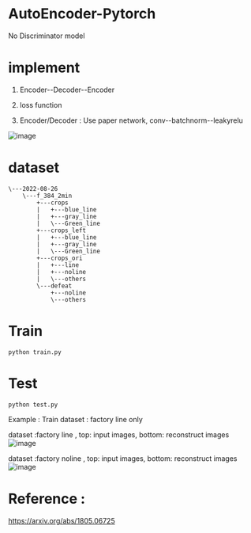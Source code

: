 # AutoEncoder-Pytorch

No Discriminator model 

# implement 

1. Encoder--Decoder--Encoder

2. loss function

3. Encoder/Decoder : Use paper network, conv--batchnorm--leakyrelu


![image](https://user-images.githubusercontent.com/58428559/187032363-003a6ef7-82b6-4829-a72f-000c9e4a1d86.png)

# dataset

```
\---2022-08-26
    \---f_384_2min
        +---crops
        |   +---blue_line
        |   +---gray_line
        |   \---Green_line
        +---crops_left
        |   +---blue_line
        |   +---gray_line
        |   \---Green_line
        +---crops_ori
        |   +---line
        |   +---noline
        |   \---others
        \---defeat
            +---noline
            \---others

```

# Train
```
python train.py
```

# Test
```
python test.py
```
Example :
Train dataset : factory line only

dataset :factory line , top: input images, bottom: reconstruct images
![image](https://user-images.githubusercontent.com/58428559/187033159-156e3b7d-35e9-4720-8c05-7420a7dda0eb.png)

dataset :factory noline , top: input images, bottom: reconstruct images
![image](https://user-images.githubusercontent.com/58428559/187033196-c5d015a6-b71d-4bfd-a38a-cdae8e889455.png)

# Reference : 

https://arxiv.org/abs/1805.06725


